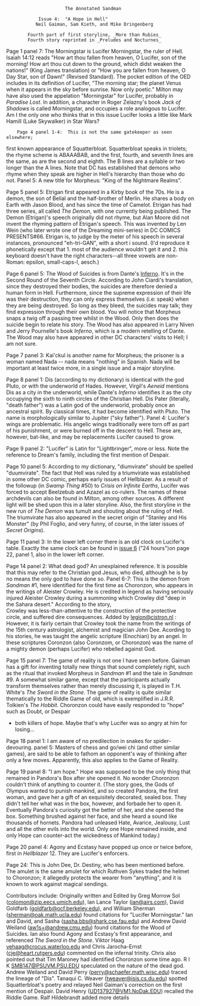                           The Annotated Sandman

		        Issue 4:  "A Hope in Hell"
               Neil Gaiman, Sam Kieth, and Mike Dringenberg

            Fourth part of first storyline, _More than Rubies_
            Fourth story reprinted in _Preludes and Nocturnes_

Page 1 panel 7:  The Morningstar is Lucifer Morningstar, the ruler of Hell.
Isaiah 14:12 reads "How art thou fallen from heaven, O Lucifer, son of the
morning!  How art thou cut down to the ground, which didst weaken the nations!"
(King James translation) or "How you are fallen from heaven, O Day Star, son of
Dawn!" (Revised Standard).  The pocket edition of the OED includes in its
definition of Lucifer, "The morning star; the planet Venus when it appears in
the sky before sunrise.  Now only poetic."
	Milton may have also used the appelation "Morningstar" for Lucifer,
probably in _Paradise Lost_.  In addition, a character in Roger Zelazny's book
_Jack of Shadows_ is called Morningstar, and occupies a role analogous to
Lucifer.
Am I the only one who thinks that in this issue Lucifer looks a little like 
Mark Hamill (Luke Skywalker) in Star Wars?              

        Page 4 panel 1-4:  This is not the same gatekeeper as seen elsewhere;
first known appearance of Squatterbloat.  Squatterbloat speaks in triolets; the
rhyme scheme is ABAAABAB, and the first, fourth, and seventh lines are the
same, as are the second and eighth.  The B lines are a syllable or two longer
than the A lines. Note that DC has established that demons who rhyme when they
speak are higher in Hell's hierarchy than those who do not.
	Panel 5:  A new title for Morpheus:  "King of the Nightmare Realms".

Page 5 panel 5:  Etrigan first appeared in a Kirby book of the 70s.  He is a
demon, the son of Belial and the half-brother of Merlin.  He shares a body on
Earth with Jason Blood, and has since the time of Camelot.  Etrigan has had
three series, all called _The Demon_, with one currently being published.
The Demon (Etrigan)'s speech originally did not rhyme, but Alan Moore did not
invent the rhyming pattern of Etrigan's speech. This was invented by Len Wein
(who later wrote one of the Dreaming mini-series) in DC COMICS PRESENTS#66.
Etrigan is, to judge by the meter of his speech in several instances,
pronounced "eh-tri-GAN", with a short i sound.  (I'd reproduce it phonetically
except that 1.  most of the audience wouldn't get it and 2. this keyboard
doesn't have the right characters--all three vowels are non-Roman:  epsilon,
small-caps-I, aesch.)

Page 6 panel 5:  The Wood of Suicides is from Dante's <A HREF="http://www.amazon.de/exec/obidos/ASIN/1853267872">Inferno</A>.  It's
in the Second Round of the Seventh Circle.  According to John Ciardi's
translation, since they destroyed their bodies, the suicides are therefore
denied a human form in Hell.   Furthermore, since the supreme expression of
their life was their  destruction, they can only express themselves (i.e:
speak) when they are being destroyed.  So long as they bleed, the suicides may
talk; they find expression through their own blood.  You will notice that
Morpheus snaps a twig off a passing tree whilst in the Wood.  Only then does
the suicide  begin to relate his story.  The Wood has also appeared in Larry
Niven and Jerry Pournelle's book _Inferno_, which is a modern retelling of
Dante.  The Wood may also have appeared in other DC characters' visits to Hell;
I am not sure.

Page 7 panel 3:  Kai'ckul is another name for Morpheus; the prisoner is a woman
named Nada -- nada means "nothing" in Spanish.  Nada will be important at
least twice more, in a single issue and a major storyline.

Page 8 panel 1:  Dis (according to my dictionary) is identical with the god
Pluto, or with the underworld of Hades.  However, Virgil's _Aeneid_ mentions
Dis as a city in the underworld, while Dante's _Inferno_ identifies it as the
city occupying the sixth to ninth circles of the Christian Hell.  Dis Pater
(literally, "death father") was a Latin god of the underworld, probably once an
ancestral spirit.  By classical times, it had become identified with Pluto.
The name is morphologically similar to Jupiter ("sky father").
	Panel 4:  Lucifer's wings are problematic.  His angelic wings
traditionally were torn off as part of his punishment, or were burned off in
the descent to Hell.  These are, however, bat-like, and may be replacements
Lucifer caused to grow.

Page 9 panel 2:  "Lucifer" is Latin for "Lightbringer", more or less.  Note the
reference to Dream's family, including the first mention of Despair.

Page 10 panel 5:  According to my dictionary, "diumvirate" should be
spelled "duumvirate".  The fact that Hell was ruled by a triumvirate was
established in some other DC comic, perhaps early issues of Hellblazer. As a
result of the followup (in _Swamp Thing_ #50) to _Crisis on Infinite Earths_,
Lucifer was forced to accept Beelzebub and Azazel as co-rulers.  The names of
these archdevils can also be found in Milton, among other sources. A different
light will be shed upon this in a later storyline.  Also, the first storyline
in the new run of _The Demon_ was tumult and shouting about the ruling of Hell.
The triumvirate has also appeared in the secret origin of "Stanley and His
Monster" (by Phil Foglio, and very funny, of course, in the later issues of
_Secret Origins_).

Page 11 panel 3:  In the lower left corner there is an old clock on Lucifer's 
table. Exactly the same clock can be found in <A HREF="sandman.06.html" >issue 6</A>
("24 hours")on page 22, panel 1, also in the lower left corner.

Page 14 panel 2:  What dead god?  An unexplained reference.  It is possible
that this may refer to the Christian god Jesus, who died, although he is by no
means the only god to have done so.
	Panel 6-7:  This is the demon from _Sandman_ #1, here identified for the
first time as Choronzon, who appears in the writings of Aleister Crowley.
He is credited in legend as having seriously injured Aleister Crowley during 
a summoning which Crowley did "deep in the Sahara desert." According to the story,                                
Crowley was less-than-attentive to the construction of the protective                                 
circle, and suffered dire consequences.
Added by <legion@cistron.nl> :
However, it is fairly certain that Crowley took the name from the writings of the 15th
century astrologist, alchemist and magician John Dee. Acording to his stories, he 
was taught the angelic scripture (Enochian) by an angel. 
In these scriptures Coronzon (also Coronzom, or Choronzon) was the name of a 
mighty demon (perhaps Lucifer) who rebelled against God.

Page 15 panel 7:  The game of reality is not one I have seen before.
Gaiman has a gift for inventing totally new things that sound completely right,
such as the ritual that invoked Morpheus in _Sandman_ #1 and the tale in
_Sandman_ #9.  A somewhat similar game, except that the participants actually
transform themselves rather than merely discussing it, is played in T.H.
White's _The Sword in the Stone_.  The game of reality is quite similar
thematically to the Riddle Game of old, which is exemplified in J.R.R.
Tolkien's _The Hobbit_.
Choronzon could have easily responded to "hope" such as Doubt, or Despair 
- both killers of hope.  Maybe that's why Lucifer was so angry at him for 
losing... 

Page 18 panel 1:  I am aware of no predilection in snakes for spider-devouring.
        panel 5: Masters of chess and go/wei chi (and other similar games), 
are said to be able to fathom an opponent's way of thinking after only a few 
moves. Apparently, this also applies to the Game of Reality. 

Page 19 panel 8: "I am hope." Hope was supposed to be the only thing that 
remained in Pandora's Box after she opened it. No wonder Choronzon couldn't 
think of anything to counter it.
(The story goes, the Gods of Olympus wanted to punish mankind, and so
created Pandora, the first woman, and gave her a gift of an exquisitely
decorated, sealed box. They didn't tell her what was in the box, however,
and forbade her to open it.
Eventually Pandora's curiosity got the better of her, and she opened the
box. Something brushed against her face, and she heard a sound like
thousands of hornets. Pandora had unleased Hate, Avarice, Jealousy, Lust
and all the other evils into the world. Only one Hope remained inside,
and only Hope can counter-act the wickedness of Mankind today.)

Page 20 panel 4:  Agony and Ecstasy have popped up once or twice before, first
in _Hellblazer_ 12.  They are Lucifer's enforcers.

Page 24:  This is John Dee, Dr. Destiny, who has been mentioned before.  The
amulet is the same amulet for which Ruthven Sykes traded the helmet to
Choronzon; it allegedly protects the wearer from "anything", and it is known to
work against magical sendings.

Contributors include:
    Originally written and Edited by Greg Morrow
	Sol (colomon@zip.eecs.umich.edu), Ian Lance Taylor (ian@airs.com),
David Goldfarb (goldfarb@ocf.berkeley.edu), and William Sherman
(sherman@oak.math.ucla.edu) found citations for "Lucifer Morningstar."
	Ian and David, and Sasha (sasha.bbs@shark.cse.fau.edu) and Andrew David
Weiland (aw1s+@andrew.cmu.edu) found citations for the Wood of Suicides.  Ian
also found Agony and Ecstasy's first appearance, and referenced _The Sword in
the Stone_.
	Viktor Haag <vehaag@crocus.waterloo.edu> and Chris Jarocha-Ernst
(cje@heart.rutgers.edu) commented on the infernal trinity.  Chris also pointed
out that Tim Maroney had identified Choronzon some time ago.
	R I K <SMB147@PSUVM.PSU.EDU> speculated on the nature of the dead god.
	Andrew Weiland and David Perry (perry@schaefer.math.wisc.edu) traced
the lineage of "Dis".
	Tanaqui C. Weaver (tweaver@isis.cs.du.edu) spotted Squatterbloat's
poetry and relayed Neil Gaiman's correction on the first mention of Despair.
	David Henry (UD137927@VM1.NoDak.EDU) recalled the Riddle Game.
	Ralf Hildebrandt added more details

